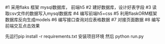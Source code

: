 #1 采用flaks 框架 mysql数据库， 前端h5
#2 建好数据库，设计好表字段
#3 读取csv文件的数据写入mysql数据库
#4 编写前端h5+css
#5 利用flaskORM框架数据库反向生成models
#6 编写接口查询对应表格数据
#7 对接页面数据
#8 编写前端交互点击效果

先运行pip install -r requirements.txt 安装项目环境
然后 python run.py